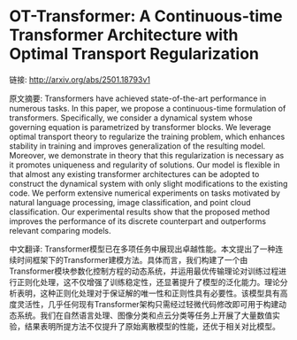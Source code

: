 # OT-Transformer: A Continuous-time Transformer Architecture with Optimal Transport Regularization

链接: http://arxiv.org/abs/2501.18793v1

原文摘要:
Transformers have achieved state-of-the-art performance in numerous tasks. In
this paper, we propose a continuous-time formulation of transformers.
Specifically, we consider a dynamical system whose governing equation is
parametrized by transformer blocks. We leverage optimal transport theory to
regularize the training problem, which enhances stability in training and
improves generalization of the resulting model. Moreover, we demonstrate in
theory that this regularization is necessary as it promotes uniqueness and
regularity of solutions. Our model is flexible in that almost any existing
transformer architectures can be adopted to construct the dynamical system with
only slight modifications to the existing code. We perform extensive numerical
experiments on tasks motivated by natural language processing, image
classification, and point cloud classification. Our experimental results show
that the proposed method improves the performance of its discrete counterpart
and outperforms relevant comparing models.

中文翻译:
Transformer模型已在多项任务中展现出卓越性能。本文提出了一种连续时间框架下的Transformer建模方法。具体而言，我们构建了一个由Transformer模块参数化控制方程的动态系统，并运用最优传输理论对训练过程进行正则化处理，这不仅增强了训练稳定性，还显著提升了模型的泛化能力。理论分析表明，这种正则化处理对于保证解的唯一性和正则性具有必要性。该模型具有高度灵活性，几乎任何现有Transformer架构只需经过轻微代码修改即可用于构建动态系统。我们在自然语言处理、图像分类和点云分类等任务上开展了大量数值实验，结果表明所提方法不仅提升了原始离散模型的性能，还优于相关对比模型。
